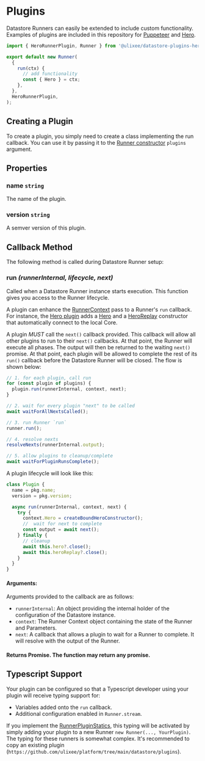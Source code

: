 # Plugins

Datastore Runners can easily be extended to include custom functionality. Examples of plugins are included in this repository for [Puppeteer](./puppeteer-plugin.md) and [Hero](./hero-plugin.md).

```js
import { HeroRunnerPlugin, Runner } from '@ulixee/datastore-plugins-hero';

export default new Runner(
  {
    run(ctx) {
      // add functionality
      const { Hero } = ctx;
    },
  },
  HeroRunnerPlugin,
);
```

## Creating a Plugin

To create a plugin, you simply need to create a class implementing the run callback. You can use it by passing it to the [Runner constructor](../basics/runner#constructor) `plugins` argument.

## Properties

### name `string`

The name of the plugin.

### version `string`

A semver version of this plugin.

## Callback Method

The following method is called during Datastore Runner setup:

### run _(runnerInternal, lifecycle, next)_

Called when a Datastore Runner instance starts execution. This function gives you access to the Runner lifecycle.

A plugin can enhance the [RunnerContext](../basics/runner-context.md) pass to a Runner's `run` callback. For instance, the [Hero plugin](./hero-plugin.md) adds a [Hero](https://ulixee.org/docs/hero/basic-client/hero) and a [HeroReplay](https://ulixee.org/docs/hero/basic-client/hero-replay) constructor that automatically connect to the local Core.

A plugin _MUST_ call the `next()` callback provided. This callback will allow all other plugins to run to their `next()` callbacks. At that point, the Runner will execute all phases. The output will then be returned to the waiting `next()` promise. At that point, each plugin will be allowed to complete the rest of its `run()` callback before the Datastore Runner will be closed. The flow is shown below:

```js
// 1. for each plugin, call run
for (const plugin of plugins) {
  plugin.run(runnerInternal, context, next);
}

// 2. wait for every plugin "next" to be called
await waitForAllNextsCalled();

// 3. run Runner `run`
runner.run();

// 4. resolve nexts
resolveNexts(runnerInternal.output);

// 5. allow plugins to cleanup/complete
await waitForPluginRunsComplete();
```

A plugin lifecycle will look like this:

```js
class Plugin {
  name = pkg.name;
  version = pkg.version;

  async run(runnerInternal, context, next) {
    try {
      context.Hero = createBoundHeroConstructor();
      //  wait for next to complete
      const output = await next();
    } finally {
      // cleanup
      await this.hero?.close();
      await this.heroReplay?.close();
    }
  }
}
```

#### **Arguments**:

Arguments provided to the callback are as follows:

- `runnerInternal`: An object providing the internal holder of the configuration of the Datastore instance.
- `context`: The Runner Context object containing the state of the Runner and Parameters.
- `next`: A callback that allows a plugin to wait for a Runner to complete. It will resolve with the output of the Runner.

#### Returns Promise<any>. The function may return any promise.

## Typescript Support

Your plugin can be configured so that a Typescript developer using your plugin will receive typing support for:

- Variables added onto the `run` callback.
- Additional configuration enabled in `Runner.stream`.

If you implement the [RunnerPluginStatics](https://github.com/ulixee/platform/tree/main/datastore/client/interfaces/IRunnerPluginStatics.ts), this typing will be activated by simply adding your plugin to a new Runner `new Runner(..., YourPlugin)`. The typing for these runners is somewhat complex. It's recommended to copy an existing plugin (`https://github.com/ulixee/platform/tree/main/datastore/plugins`).
